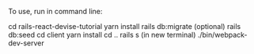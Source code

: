 To use, run in command line:

cd rails-react-devise-tutorial
yarn install
rails db:migrate
(optional) rails db:seed
cd client
yarn install
cd ..
rails s
(in new terminal) ./bin/webpack-dev-server
